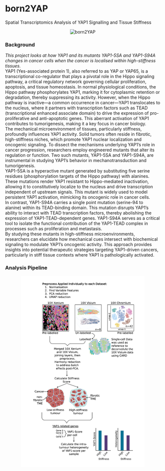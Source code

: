 # born2YAP
Spatial Transcriptomics Analysis of YAP1 Signalling and Tissue Stiffness
<p align="center">
    <img src="images/cover.png" alt="born2YAP" width="400">
</p>

### Background 
*This project looks at how YAP1 and its mutants YAP1-5SA and YAP1-S94A changes in cancer cells when the cancer is localised within high-stiffness tissues.*         
YAP1 (Yes-associated protein 1), also referred to as YAP or YAP65, is a transcriptional co-regulator that plays a pivotal role in the Hippo signaling pathway, a critical regulatory network governing cellular proliferation, apoptosis, and tissue homeostasis. In normal physiological conditions, the Hippo pathway phosphorylates YAP1, marking it for cytoplasmic retention or degradation, thereby suppressing its activity. However, when the Hippo pathway is inactive—a common occurrence in cancer—YAP1 translocates to the nucleus, where it partners with transcription factors such as TEAD (transcriptional enhanced associate domain) to drive the expression of pro-proliferative and anti-apoptotic genes. This aberrant activation of YAP1 contributes to tumorigenesis, making it a key focus in cancer biology.            
The mechanical microenvironment of tissues, particularly stiffness, profoundly influences YAP1 activity. Solid tumors often reside in fibrotic, high-stiffness niches, which promote YAP1 nuclear localization and oncogenic signaling. To dissect the mechanisms underlying YAP1’s role in cancer progression, researchers employ engineered mutants that alter its regulation or function. Two such mutants, YAP1-5SA and YAP1-S94A, are instrumental in studying YAP1’s behavior in mechanotransduction and tumorigenesis.            
YAP1-5SA is a hyperactive mutant generated by substituting five serine residues (phosphorylation targets of the Hippo pathway) with alanines. These mutations render YAP1 resistant to Hippo-mediated inactivation, allowing it to constitutively localize to the nucleus and drive transcription independent of upstream signals. This mutant is widely used to model persistent YAP1 activation, mimicking its oncogenic role in cancer cells.            
In contrast, YAP1-S94A carries a single point mutation (serine-94 to alanine) within its TEAD-binding domain. This mutation disrupts YAP1’s ability to interact with TEAD transcription factors, thereby abolishing the expression of YAP1-TEAD-dependent genes. YAP1-S94A serves as a critical tool to isolate the functional contribution of the YAP1-TEAD complex in processes such as proliferation and metastasis.            
By studying these mutants in high-stiffness microenvironments, researchers can elucidate how mechanical cues intersect with biochemical signaling to modulate YAP1’s oncogenic activity. This approach provides insights into potential therapeutic strategies targeting YAP1-driven cancers, particularly in stiff tissue contexts where YAP1 is pathologically activated.            

### Analysis Pipeline 
<p align="center">
    <img src="images/pipeline.png" alt="pipeline_overview" width="400">
</p>


